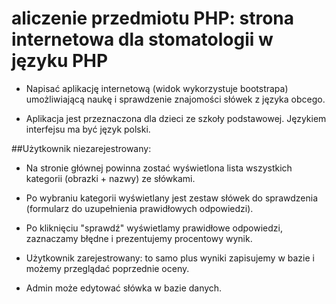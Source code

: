 # aliczenie przedmiotu PHP: strona internetowa dla stomatologii w języku PHP 

- Napisać aplikację internetową  (widok wykorzystuje bootstrapa) umożliwiającą naukę i sprawdzenie znajomości słówek z języka obcego.

- Aplikacja jest przeznaczona dla dzieci ze szkoły podstawowej. Językiem interfejsu ma być język polski. 

##Użytkownik niezarejestrowany: 

- Na stronie głównej powinna zostać wyświetlona lista wszystkich kategorii (obrazki + nazwy) ze słówkami.

- Po wybraniu kategorii wyświetlany jest zestaw słówek do sprawdzenia (formularz do uzupełnienia prawidłowych odpowiedzi).

- Po kliknięciu "sprawdź" wyświetlamy prawidłowe odpowiedzi, zaznaczamy błędne i prezentujemy procentowy wynik.

- Użytkownik zarejestrowany: to samo plus wyniki zapisujemy w bazie i możemy przeglądać poprzednie oceny.

- Admin może edytować słówka w bazie danych.

